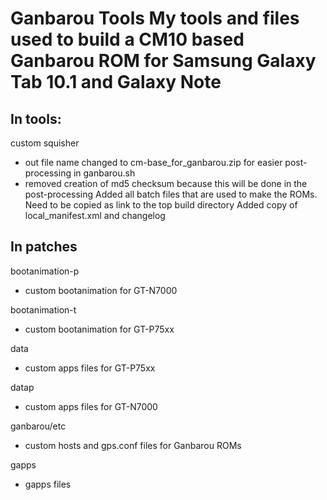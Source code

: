 Ganbarou Tools
My tools and files used to build a CM10 based Ganbarou ROM for Samsung Galaxy Tab 10.1 and Galaxy Note
======================================================================================================
In tools:
---------
custom squisher 
- out file name changed to cm-base_for_ganbarou.zip for easier post-processing in ganbarou.sh
- removed creation of md5 checksum because this will be done in the post-processing
Added all batch files that are used to make the ROMs. Need to be copied as link to the top build directory
Added copy of local_manifest.xml and changelog

In patches
----------
bootanimation-p
- custom bootanimation for GT-N7000

bootanimation-t
- custom bootanimation for GT-P75xx

data
- custom apps files for GT-P75xx

datap
- custom apps files for GT-N7000

ganbarou/etc
- custom hosts and gps.conf files for Ganbarou ROMs

gapps
- gapps files 
